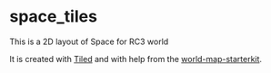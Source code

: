 # space_tiles

This is a 2D layout of Space for RC3 world

It is created with [Tiled](https://www.mapeditor.org/) and with help from the [world-map-starterkit](https://git.cccv.de/rc3/world-map-starterkit).
